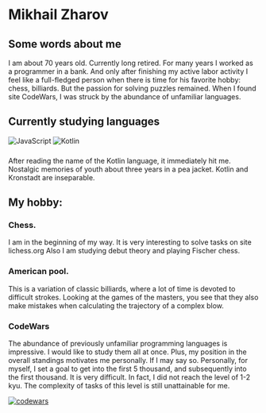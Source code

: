 
# Mikhail Zharov

## Some words about me
I am about 70 years old.
Currently long retired. For many years I worked as a programmer in a bank. 
And only after finishing my active labor activity I feel like a full-fledged 
person when there is time for his favorite hobby: chess, billiards. 
But the passion for solving puzzles remained. 
When I found site CodeWars, I was struck by the abundance of unfamiliar languages.

## Currently studying languages
![JavaScript](https://img.shields.io/badge/javascript-%23323330.svg?style=for-the-badge&logo=javascript&logoColor=%23F7DF1E)
![Kotlin](https://img.shields.io/badge/kotlin-%237F52FF.svg?style=for-the-badge&logo=kotlin&logoColor=white)
###
After reading the name of the Kotlin language, it immediately hit me. 
Nostalgic memories of youth about three years in a pea jacket. Kotlin and Kronstadt are inseparable.

## My hobby:

### Chess. 
I am in the beginning of my way. It is very interesting to solve tasks on site lichess.org 
Also I am studying debut theory and playing Fischer chess.

### American pool.
This is a variation of classic billiards, where a lot of time is devoted to difficult strokes. 
Looking at the games of the masters, you see that they also make mistakes 
when calculating the trajectory of a complex blow.

### CodeWars
The abundance of previously unfamiliar programming languages is impressive.
I would like to study them all at once. Plus, my position in the overall standings motivates me personally.
If I may say so. Personally, for myself, I set a goal to get into the first 5 thousand, and subsequently into the first thousand. It is very difficult. In fact, I did not reach the level of 1-2 kyu.
The complexity of tasks of this level is still unattainable for me.

[![codewars](https://www.codewars.com/users/mlzharov/badges/large)](https://www.codewars.com/users/mlzharov)   

          
